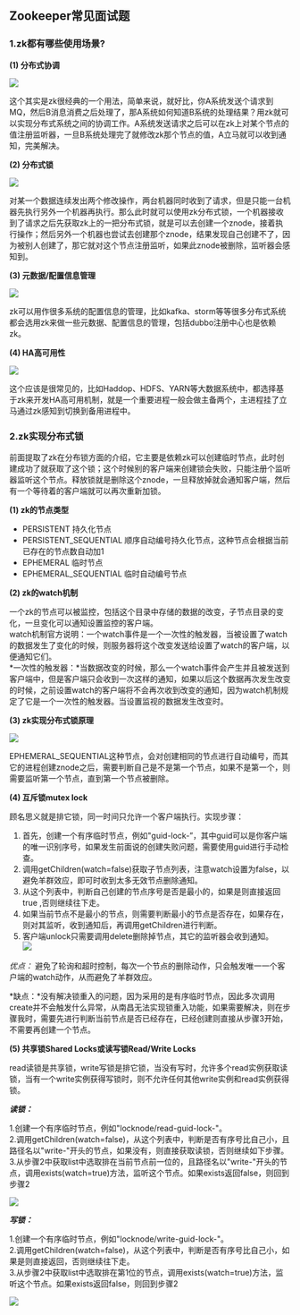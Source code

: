 ## Zookeeper常见面试题

### <a name="1">1.zk都有哪些使用场景?</a>

**<a name="11">(1) 分布式协调</a>**

![](https://github.com/lvCmx/study/blob/master/note/面试题/resource/zk_分布式协调.png)

这个其实是zk很经典的一个用法，简单来说，就好比，你A系统发送个请求到MQ，然后B消息消费之后处理了，那A系统如何知道B系统的处理结果？用zk就可以实现分布式系统之间的协调工作。A系统发送请求之后可以在zk上对某个节点的值注册监听器，一旦B系统处理完了就修改zk那个节点的值，A立马就可以收到通知，完美解决。

**<a name="12">(2) 分布式锁</a>**

![](https://github.com/lvCmx/study/blob/master/note/面试题/resource/zk_分布式锁特征.png)

对某一个数据连续发出两个修改操作，两台机器同时收到了请求，但是只能一台机器先执行另外一个机器再执行。那么此时就可以使用zk分布式锁，一个机器接收到了请求之后先获取zk上的一把分布式锁，就是可以去创建一个znode，接着执行操作；然后另外一个机器也尝试去创建那个znode，结果发现自己创建不了，因为被别人创建了，那它就对这个节点注册监听，如果此znode被删除，监听器会感知到。

**<a name="13">(3) 元数据/配置信息管理</a>**

![](https://github.com/lvCmx/study/blob/master/note/面试题/resource/zk_注册中心.png) 

zk可以用作很多系统的配置信息的管理，比如kafka、storm等等很多分布式系统都会选用zk来做一些元数据、配置信息的管理，包括dubbo注册中心也是依赖zk。

**<a name="14">(4) HA高可用性</a>**

![](https://github.com/lvCmx/study/blob/master/note/面试题/resource/zk_HA高可用.png)

这个应该是很常见的，比如Haddop、HDFS、YARN等大数据系统中，都选择基于zk来开发HA高可用机制，就是一个重要进程一般会做主备两个，主进程挂了立马通过zk感知到切换到备用进程中。

### <a name="2">2.zk实现分布式锁</a>

​	前面提取了zk在分布锁方面的介绍，它主要是依赖zk可以创建临时节点，此时创建成功了就获取了这个锁；这个时候别的客户端来创建锁会失败，只能注册个监听器监听这个节点。释放锁就是删除这个znode，一旦释放掉就会通知客户端，然后有一个等待着的客户端就可以再次重新加锁。

**<a name="21">(1) zk的节点类型</a>**

- PERSISTENT  持久化节点
- PERSISTENT_SEQUENTIAL  顺序自动编号持久化节点，这种节点会根据当前已存在的节点数自动加1
- EPHEMERAL  临时节点
- EPHEMERAL_SEQUENTIAL  临时自动编号节点

**<a name="22">(2) zk的watch机制</a>**

一个zk的节点可以被监控，包括这个目录中存储的数据的改变，子节点目录的变化，一旦变化可以通知设置监控的客户端。  
watch机制官方说明：一个watch事件是一个一次性的触发器，当被设置了watch的数据发生了变化的时候，则服务器将这个改变发送给设置了watch的客户端，以便通知它们。  
*一次性的触发器：*当数据改变的时候，那么一个watch事件会产生并且被发送到客户端中，但是客户端只会收到一次这样的通知，如果以后这个数据再次发生改变的时候，之前设置watch的客户端将不会再次收到改变的通知，因为watch机制规定了它是一个一次性的触发器。当设置监视的数据发生改变时。

**<a name="23">(3) zk实现分布式锁原理</a>**

![](https://github.com/lvCmx/study/blob/master/note/面试题/resource/zk获取锁流程.png)

EPHEMERAL_SEQUENTIAL这种节点，会对创建相同的节点进行自动编号，而其它的进程创建znode之后，需要判断自己是不是第一个节点，如果不是第一个，则需要监听第一个节点，直到第一个节点被删除。

**<a name="24">(4) 互斥锁mutex lock</a>**

顾名思义就是排它锁，同一时间只允许一个客户端执行。实现步骤：

1) 首先，创建一个有序临时节点，例如"guid-lock-”，其中guid可以是你客户端的唯一识别序号，如果发生前面说的创建失败问题，需要使用guid进行手动检查。  
2) 调用getChildren(watch=false)获取子节点列表，注意watch设置为false，以避免羊群效应，即可时收到太多无效节点删除通知。  
3) 从这个列表中，判断自己创建的节点序号是否是最小的，如果是则直接返回true ,否则继续往下走。  
4) 如果当前节点不是最小的节点，则需要判断最小的节点是否存在，如果存在，则对其监听，收到通知后，再调用getChildren进行判断。  
5) 客户端unlock只需要调用delete删除掉节点，其它的监听器会收到通知。  
![](https://github.com/lvCmx/study/blob/master/note/面试题/resource/mutex_zk.png)

*优点：* 避免了轮询和超时控制，每次一个节点的删除动作，只会触发唯一一个客户端的watch动作，从而避免了羊群效应。

*缺点：*没有解决锁重入的问题，因为采用的是有序临时节点，因此多次调用create并不会触发什么异常，从南昌无法实现锁重入功能，如果需要解决，则在步骤我时，需要先进行判断当前节点是否已经存在，已经创建则直接从步骤3开始，不需要再创建一个节点。

**<a name="25">(5) 共享锁Shared Locks或读写锁Read/Write Locks</a>**

read读锁是共享锁，write写锁是排它锁，当没有写时，允许多个read实例获取读锁，当有一个write实例获得写锁时，则不允许任何其他write实例和read实例获得锁。

***读锁：***

1.创建一个有序临时节点，例如"locknode/read-guid-lock-"。  
2.调用getChildren(watch=false)，从这个列表中，判断是否有序号比自己小，且路径名以"write-"开头的节点，如果没有，则直接获取读锁，否则继续如下步骤。  
3.从步骤2中获取list中选取排在当前节点前一位的，且路径名以"write-"开头的节点，调用exists(watch=true)方法，监听这个节点。如果exists返回false，则回到步骤2 

![](https://github.com/lvCmx/study/blob/master/note/面试题/resource/zk_read.png)

***写锁：***

1.创建一个有序临时节点，例如"locknode/write-guid-lock-"。  
2.调用getChildren(watch=false)，从这个列表中，判断是否有序号比自己小，如果是则直接返回，否则继续往下走。  
3.从步骤2中获取list中选取排在第1位的节点，调用exists(watch=true)方法，监听这个节点。如果exists返回false，则回到步骤2 

![](https://github.com/lvCmx/study/blob/master/note/面试题/resource/write_zk.png)

